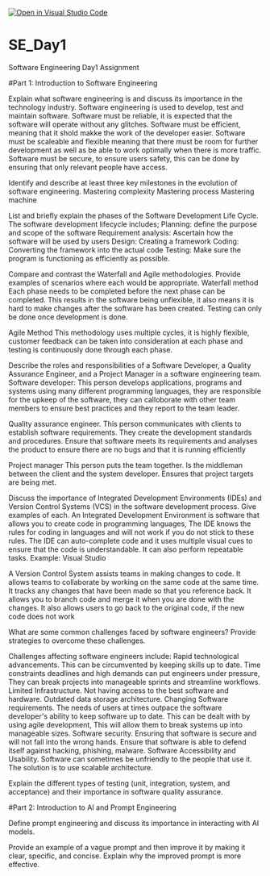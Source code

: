 [![Open in Visual Studio Code](https://classroom.github.com/assets/open-in-vscode-2e0aaae1b6195c2367325f4f02e2d04e9abb55f0b24a779b69b11b9e10269abc.svg)](https://classroom.github.com/online_ide?assignment_repo_id=18366059&assignment_repo_type=AssignmentRepo)
# SE_Day1
Software Engineering Day1 Assignment

#Part 1: Introduction to Software Engineering

Explain what software engineering is and discuss its importance in the technology industry.
Software engineering is used to develop, test and maintain software. Software must be reliable, it is expected that the software will operate without any glitches. Software must be efficient, meaning that it shold makke the work of the developer easier. Software must be scaleable and flexible meaning that there must be room for further development as well as be able to work optimally when there is more traffic. Software must be secure, to ensure users safety, this can be done by ensuring that only relevant people have access.

Identify and describe at least three key milestones in the evolution of software engineering.
Mastering complexity
Mastering process
Mastering machine


List and briefly explain the phases of the Software Development Life Cycle.
The software development lifecycle includes;
Planning: define the purpose and scope of the software
Requirement analysis: Ascertain how the software will be used by users
Design: Creating a framework
Coding: Converting the framework into the actual code
Testing: Make sure the program is functioning as efficiently as possible.


Compare and contrast the Waterfall and Agile methodologies. Provide examples of scenarios where each would be appropriate.
Waterfall method
Each phase needs to be completed before the next phase can be completed. This results in the software being unflexible, 
it also means it is hard to make changes after the software has been created. Testing can only be done once development is done.

Agile Method
This methodology uses multiple cycles, it is highly flexible, customer feedback can be taken into consideration at each phase and 
testing is continuously done through each phase.


Describe the roles and responsibilities of a Software Developer, a Quality Assurance Engineer, and a Project Manager in a software engineering team.
Software developer: This person develops applications, programs and systems using many different programming languages, they are responsible for the 
upkeep of the software, they can calloborate with other team members to ensure best practices and they report to the team leader.

Quality assurance engineer. This person communicates with clients to establish software requirements. They create the development standards and procedures. 
Ensure that software meets its requirements and analyses the product to ensure there are no bugs and that it is running efficiently

Project manager
This person puts the team together. Is the middleman between the client and the system developer. Ensures that project targets are being met.


Discuss the importance of Integrated Development Environments (IDEs) and Version Control Systems (VCS) in the software development process. Give examples of each.
An Integrated Development Environment is software that allows you to create code in programming languages, The IDE knows the rules for coding in languages and will 
not work if you do not stick to these rules. The IDE can auto-complete code and it uses multiple visual cues to ensure that the code is understandable. It can also 
perform repeatable tasks.
Example: Visual Studio

A Version Control System assists teams in making changes to code. It allows teams to collaborate by working on the same code at the same time. It tracks any changes 
that have been made so that you reference back. It allows you to branch code and merge it when you are done with the changes. It also allows users to go back to the original code, 
if the new code does not work


What are some common challenges faced by software engineers? Provide strategies to overcome these challenges.

Challenges affecting software engineers include: 
Rapid technological advancements. This can be circumvented by keeping skills up to date.
Time constraints deadlines and high demands can put engineers under pressure, They can break projects into manageable sprints and streamline workflows.
Limited Infrastructure. Not having access to the best software and hardware. Outdated data storage architecture. 
Changing Software requirements. The needs of users at times outpace the software developer's ability to keep software up to date. This can be dealt with by using agile development, This will allow them to break systems up into manageable sizes.
Software security. Ensuring that software is secure and will not fall into the wrong hands. Ensure that software is able to defend itself against hacking, phishing, malware.
Software Accessibility and Usability. Software can sometimes be unfriendly to the people that use it. The solution is to use scalable architecture.


Explain the different types of testing (unit, integration, system, and acceptance) and their importance in software quality assurance.


#Part 2: Introduction to AI and Prompt Engineering


Define prompt engineering and discuss its importance in interacting with AI models.


Provide an example of a vague prompt and then improve it by making it clear, specific, and concise. Explain why the improved prompt is more effective.
